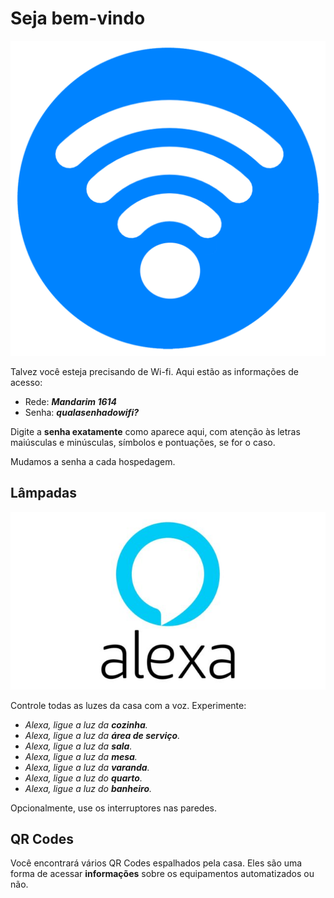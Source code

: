 # Seja bem-vindo

![Wi-Fi](../../../img/wifi-logo.png)

Talvez você esteja precisando de Wi-fi. Aqui estão as informações de acesso:

- Rede: **_Mandarim 1614_**
- Senha: **_qualasenhadowifi?_**

Digite a **senha exatamente** como aparece aqui, com atenção às letras maiúsculas e minúsculas, símbolos e pontuações, se for o caso.

Mudamos a senha a cada hospedagem.

## Lâmpadas

![Controle por voz](../../../img/alexa-logo.jpg)

Controle todas as luzes da casa com a voz. Experimente: 

- _Alexa, ligue a luz da **cozinha**._
- _Alexa, ligue a luz da **área de serviço**._
- _Alexa, ligue a luz da **sala**._
- _Alexa, ligue a luz da **mesa**._
- _Alexa, ligue a luz da **varanda**._
- _Alexa, ligue a luz do **quarto**._
- _Alexa, ligue a luz do **banheiro**._

Opcionalmente, use os interruptores nas paredes.

## QR Codes

Você encontrará vários QR Codes espalhados pela casa. Eles são uma forma de acessar **informações** sobre os equipamentos automatizados ou não.